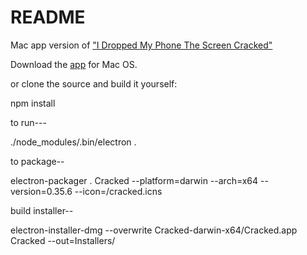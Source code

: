 # README #

Mac app version of ["I Dropped My Phone The Screen Cracked"](https://github.com/billorcutt/i_dropped_my_phone_the_screen_cracked)

Download the [app](https://github.com/billorcutt/Cracked/releases/download/0.1.0/Cracked.dmg) for Mac OS.

or clone the source and build it yourself:

npm install

to run---

./node_modules/.bin/electron . 

to package--

electron-packager . Cracked --platform=darwin --arch=x64 --version=0.35.6 --icon=<path-to>/cracked.icns

build installer--

electron-installer-dmg --overwrite Cracked-darwin-x64/Cracked.app Cracked --out=Installers/
